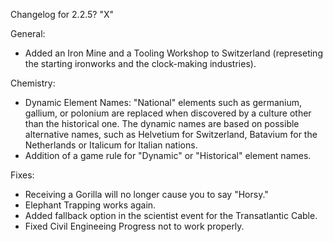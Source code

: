 Changelog for 2.2.5? "X"

General:
- Added an Iron Mine and a Tooling Workshop to Switzerland (represeting the starting ironworks and the clock-making industries).

Chemistry:
- Dynamic Element Names: "National" elements such as germanium, gallium, or polonium are replaced when discovered by a culture other than the historical one. The dynamic names are based on possible alternative names, such as Helvetium for Switzerland, Batavium for the Netherlands or Italicum for Italian nations.
- Addition of a game rule for "Dynamic" or "Historical" element names.

Fixes:
- Receiving a Gorilla will no longer cause you to say "Horsy."
- Elephant Trapping works again.
- Added fallback option in the scientist event for the Transatlantic Cable.
- Fixed Civil Engineeing Progress not to work properly.
